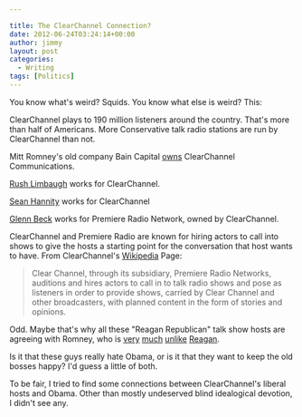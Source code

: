 ```yaml
---

title: The ClearChannel Connection?
date: 2012-06-24T03:24:14+00:00
author: jimmy
layout: post
categories:
  - Writing
tags: [Politics]
---
```


  <p>
    You know what's weird?  Squids.  You know what else is weird?  This:
  </p>
  
  <p>
    ClearChannel plays to 190 million listeners around the country. That's more than half of Americans. More Conservative talk radio stations are run by ClearChannel than not.
  </p>
  
  <p>
    Mitt Romney's old company Bain Capital <a href="http://en.wikipedia.org/wiki/Bain_Capital">owns</a> ClearChannel Communications.
  </p>
  
  <p>
    <a href="http://articles.latimes.com/2012/mar/05/nation/la-na-nn-rush-limbaugh-20120305">Rush Limbaugh</a> works for ClearChannel.
  </p>
  
  <p>
    <a href="http://www.clearchannel.com/MediaAndEntertainment/PressRelease.aspx?PressReleaseID=1768">Sean Hannity</a> works for ClearChannel
  </p>
  
  <p>
    <a href="http://premiereradio.com/news/view/1251.html">Glenn Beck</a> works for Premiere Radio Network, owned by ClearChannel.
  </p>
  
  <p>
    ClearChannel and Premiere Radio are known for hiring actors to call into shows to give the hosts a starting point for the conversation that host wants to have. From ClearChannel's <a href="http://en.wikipedia.org/wiki/Clear_Channel_Communications#Use_of_paid_actors_posing_as_callers">Wikipedia</a> Page:
  </p>
  
  <blockquote>
    <p>
      Clear Channel, through its subsidiary, Premiere Radio Networks, auditions and hires actors to call in to talk radio shows and pose as listeners in order to provide shows, carried by Clear Channel and other broadcasters, with planned content in the form of stories and opinions.
    </p>
  </blockquote>
  
  <p>
    Odd. Maybe that's why all these "Reagan Republican" talk show hosts are agreeing with Romney, who is <a href="http://www.newyorker.com/online/blogs/newsdesk/2012/04/why-romneys-no-reagan.html">very</a> <a href="http://www.politifact.com/truth-o-meter/statements/2012/may/17/mitt-romney/mitt-romney-once-distanced-himself-ronald-reagan-n/">much</a> <a href="http://www.freerepublic.com/focus/f-bloggers/2875476/posts">unlike</a> <a href="http://prospect.org/article/romney-youre-no-ronald-reagan">Reagan</a>.
  </p>
  
  <p>
    Is it that these guys really hate Obama, or is it that they want to keep the old bosses happy? I'd guess a little of both.
  </p>
  
  <p>
    To be fair, I tried to find some connections between ClearChannel's liberal hosts and Obama. Other than mostly undeserved blind idealogical devotion, I didn't see any.
  </p>
